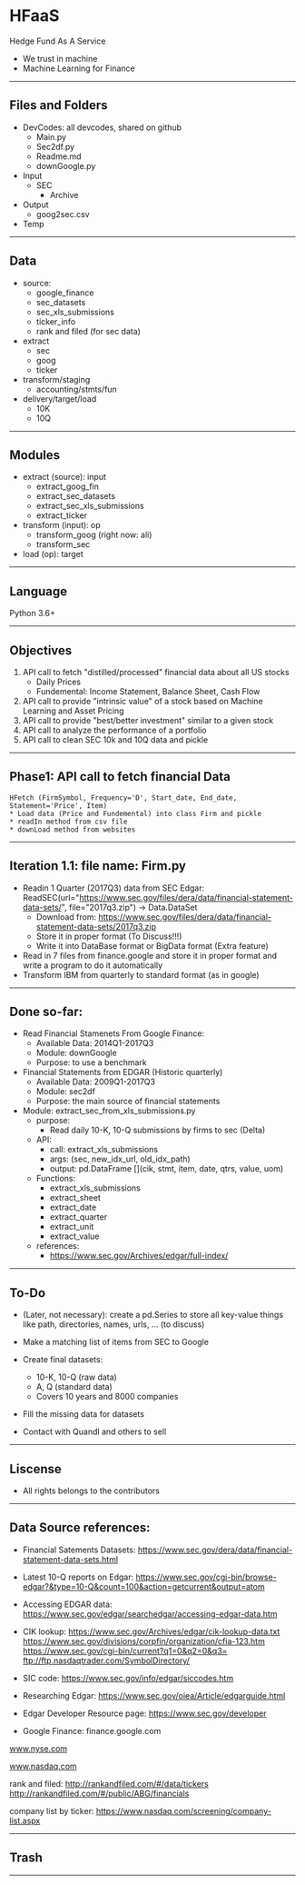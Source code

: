 # HFaaS
Hedge Fund As A Service
- We trust in machine
- Machine Learning for Finance
_________________
## Files and Folders
- DevCodes: all devcodes, shared on github
    - Main.py
    - Sec2df.py
    - Readme.md
    - downGoogle.py
- Input
    - SEC
        - Archive
- Output
    - goog2sec.csv
- Temp
___________________
## Data

- source:
    - google_finance
    - sec_datasets
    - sec_xls_submissions
    - ticker_info
    - rank and filed (for sec data)
- extract
    - sec
    - goog
    - ticker
- transform/staging
    - accounting/stmts/fun
- delivery/target/load
    - 10K
    - 10Q
___________________
## Modules
- extract (source): input
    - extract_goog_fin
    - extract_sec_datasets
    - extract_sec_xls_submissions
    - extract_ticker
- transform (input): op
    - transform_goog (right now: ali)
    - transform_sec
- load (op): target
___________________
## Language
Python 3.6+
___________________
## Objectives
1. API call to fetch "distilled/processed" financial data about all US stocks
    * Daily Prices
    * Fundemental: Income Statement, Balance Sheet, Cash Flow
2. API call to provide "intrinsic value" of a stock based on Machine Learning and Asset Pricing
3. API call to provide "best/better investment" similar to a given stock
4. API call to analyze the performance of a portfolio
5. API call to clean SEC 10k and 10Q data and pickle
_________
## Phase1: API call to fetch financial Data
    HFetch (FirmSymbol, Frequency='D', Start_date, End_date, Statement='Price', Item)
    * Load data (Price and Fundemental) into class Firm and pickle
    * readIn method from csv file
    * downLoad method from websites
___________
## Iteration 1.1: file name: Firm.py
- Readin 1 Quarter (2017Q3) data from SEC Edgar:  
ReadSEC(url="https://www.sec.gov/files/dera/data/financial-statement-data-sets/", file="2017q3.zip") -> Data.DataSet 
    - Download from: https://www.sec.gov/files/dera/data/financial-statement-data-sets/2017q3.zip
    - Store it in proper format (To Discuss!!!) 
    - Write it into DataBase format or BigData format (Extra feature)
- Read in 7 files from finance.google and store it in proper format and write a program to do it automatically
- Transform IBM from quarterly to standard format (as in google)
___________
## Done so-far:
- Read Financial Stamenets From Google Finance:
    - Available Data: 2014Q1-2017Q3
    - Module: downGoogle
    - Purpose: to use a benchmark
- Financial Statements from EDGAR (Historic quarterly)
    - Available Data: 2009Q1-2017Q3
    - Module: sec2df
    - Purpose: the main source of financial statements
- Module: extract_sec_from_xls_submissions.py
    - purpose:
        - Read daily 10-K, 10-Q submissions by firms to sec (Delta) 
    - API: 
        - call: extract_xls_submissions 
        - args: (sec, new_idx_url, old_idx_path) 
        - output: pd.DataFrame [](cik, stmt, item, date, qtrs, value, uom)
    - Functions:
        - extract_xls_submissions
        - extract_sheet
        - extract_date
        - extract_quarter
        - extract_unit
        - extract_value
    - references: 
        - https://www.sec.gov/Archives/edgar/full-index/
_____________________
## To-Do
- (Later, not necessary): create a pd.Series to store all key-value things like path, directories, names, urls, ... (to discuss)

- Make a matching list of items from SEC to Google

- Create final datasets:
    - 10-K, 10-Q (raw data)
    - A, Q (standard data)
    - Covers 10 years and 8000 companies

- Fill the missing data for datasets

- Contact with Quandl and others to sell
___________________
## Liscense
- All rights belongs to the contributors
______________
## Data Source references:
- Financial Satements Datasets:
https://www.sec.gov/dera/data/financial-statement-data-sets.html

- Latest 10-Q reports on Edgar:
https://www.sec.gov/cgi-bin/browse-edgar?&type=10-Q&count=100&action=getcurrent&output=atom

- Accessing EDGAR data:
https://www.sec.gov/edgar/searchedgar/accessing-edgar-data.htm

- CIK lookup:
https://www.sec.gov/Archives/edgar/cik-lookup-data.txt
https://www.sec.gov/divisions/corpfin/organization/cfia-123.htm
https://www.sec.gov/cgi-bin/current?q1=0&q2=0&q3=
ftp://ftp.nasdaqtrader.com/SymbolDirectory/

- SIC code:
https://www.sec.gov/info/edgar/siccodes.htm

- Researching Edgar:
https://www.sec.gov/oiea/Article/edgarguide.html

- Edgar Developer Resource page:
https://www.sec.gov/developer

- Google Finance:
finance.google.com

www.nyse.com

www.nasdaq.com

rank and filed:
http://rankandfiled.com/#/data/tickers
http://rankandfiled.com/#/public/ABG/financials


company list by ticker:
https://www.nasdaq.com/screening/company-list.aspx
___________________
## Trash
__________________
